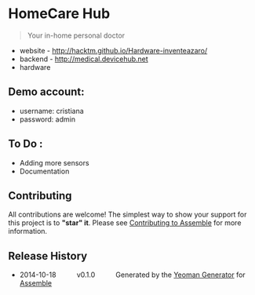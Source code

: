 # HomeCare Hub

> Your in-home personal doctor

* website - http://hacktm.github.io/Hardware-inventeazaro/
* backend - http://medical.devicehub.net
* hardware


## Demo account:
* username: cristiana
* password: admin


## To Do :
* Adding more sensors
* Documentation


## Contributing
All contributions are welcome! The simplest way to show your support for this project is to **"star" it**. Please see [Contributing to Assemble](http://assemble.io/contributing) for more information.

## Release History
 * 2014-10-18   v0.1.0   Generated by the [Yeoman Generator](https://github.com/assemble/generator-assemble) for [Assemble](http://assemble.io)
